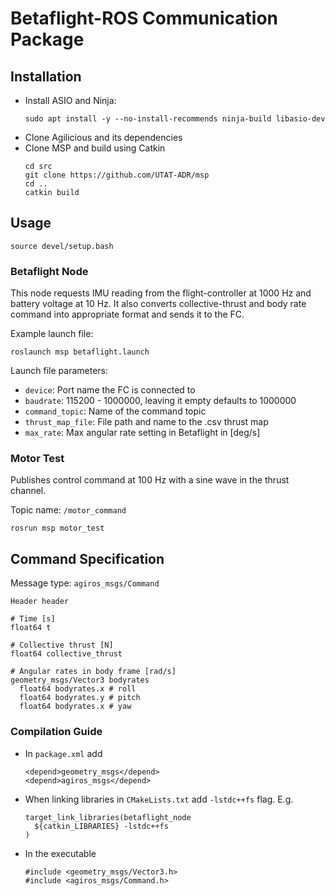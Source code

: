 # Betaflight-ROS Communication Package

## Installation 
- Install ASIO and Ninja:
  ```
  sudo apt install -y --no-install-recommends ninja-build libasio-dev
  ```
- Clone Agilicious and its dependencies
- Clone MSP and build using Catkin
  ```
  cd src
  git clone https://github.com/UTAT-ADR/msp
  cd ..
  catkin build
  ```
  
## Usage
```
source devel/setup.bash
```
### Betaflight Node
This node requests IMU reading from the flight-controller at 1000 Hz and battery voltage at 10 Hz. It also converts collective-thrust and body rate command into appropriate format and sends it to the FC.

Example launch file:
```
roslaunch msp betaflight.launch
```

Launch file parameters:
- ```device```: Port name the FC is connected to
- ```baudrate```: 115200 - 1000000, leaving it empty defaults to 1000000
- ```command_topic```: Name of the command topic
- ```thrust_map_file```: File path and name to the .csv thrust map
- ```max_rate```: Max angular rate setting in Betaflight in [deg/s]

### Motor Test
Publishes control command at 100 Hz with a sine wave in the thrust channel. 

Topic name: ```/motor_command```

```
rosrun msp motor_test
```

## Command Specification
Message type: ```agiros_msgs/Command```

```
Header header 

# Time [s]
float64 t

# Collective thrust [N]
float64 collective_thrust

# Angular rates in body frame [rad/s]
geometry_msgs/Vector3 bodyrates
  float64 bodyrates.x # roll
  float64 bodyrates.y # pitch
  float64 bodyrates.x # yaw

```

### Compilation Guide
- In ```package.xml``` add
  ```
  <depend>geometry_msgs</depend>
  <depend>agiros_msgs</depend>
  ```
- When linking libraries in ```CMakeLists.txt``` add ```-lstdc++fs``` flag. E.g.
  ```
  target_link_libraries(betaflight_node
    ${catkin_LIBRARIES} -lstdc++fs
  )
  ```
- In the executable
  ```
  #include <geometry_msgs/Vector3.h>
  #include <agiros_msgs/Command.h>
  ```
